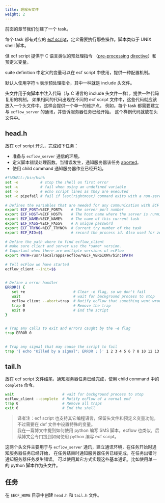```yaml
---
title: 理解头文件
weight: 2
---
```


前面的章节我们创建了一个 task。

每个 task 都有对应的 [ecf script](https://software.ecmwf.int/wiki/display/ECFLOW/Glossary#term-ecf-script)，定义需要执行那些操作。脚本类似于 UNIX shell 脚本。

但 ecf script 提供于 C 语言类似的预处理指令
（[pre-processing](https://software.ecmwf.int/wiki/display/ECFLOW/Glossary#term-pre-processing) 
[directive](https://software.ecmwf.int/wiki/display/ECFLOW/Glossary#term-directives)）和预定义变量。

suite definition 中定义的变量可以在 ecf script 中使用，提供一种配置机制。

默认人使用字符 `%` 表示预处理指令，其中一种就是 include 头文件。

头文件用于向脚本中注入代码（与 C 语言的 include 头文件一样），提供一种代码复用的机制。
如果相同的代码出现在不同的 ecf script 文件中，这些代码就应该放入一个头文件中。这样会提供一个单一的维护点。
例如，每个 task 都需要建立与 `ecflow_server` 的通讯，并告诉服务器任务已经开始。
这个样例代码就放在头文件中。

## head.h

放在 ecf script 开头，完成如下任务：

- 准备与 `ecflow_server` 通信的环境。
- 定义脚本错误处理函数。当错误发生，通知服务器该任务 [aborted](https://software.ecmwf.int/wiki/display/ECFLOW/Glossary#term-aborted)。
- 使用 child command 通知服务器作业已经开始。

```bash
#!%SHELL:/bin/ksh%
set -e          # stop the shell on first error
set -u          # fail when using an undefined variable
set -x          # echo script lines as they are executed
set -o pipefail # fail if last(rightmost) command exits with a non-zero status
 
# Defines the variables that are needed for any communication with ECF
export ECF_PORT=%ECF_PORT%    # The server port number
export ECF_HOST=%ECF_HOST%    # The host name where the server is running
export ECF_NAME=%ECF_NAME%    # The name of this current task
export ECF_PASS=%ECF_PASS%    # A unique password
export ECF_TRYNO=%ECF_TRYNO%  # Current try number of the task
export ECF_RID=$$             # record the process id. Also used for zombie detection
 
# Define the path where to find ecflow_client
# make sure client and server use the *same* version.
# Important when there are multiple versions of ecFlow
export PATH=/usr/local/apps/ecflow/%ECF_VERSION%/bin:$PATH
 
# Tell ecFlow we have started
ecflow_client --init=$$
 
 
# Define a error handler
ERROR() {
   set +e                      # Clear -e flag, so we don't fail
   wait                        # wait for background process to stop
   ecflow_client --abort=trap  # Notify ecFlow that something went wrong, using 'trap' as the reason
   trap 0                      # Remove the trap
   exit 0                      # End the script
}
 
 
# Trap any calls to exit and errors caught by the -e flag
trap ERROR 0
 
 
# Trap any signal that may cause the script to fail
trap '{ echo "Killed by a signal"; ERROR ; }' 1 2 3 4 5 6 7 8 10 12 13 15
```

## tail.h

放在 ecf script 文件结尾，通知服务器任务已经完成，使用 child command 中的 `complete` 命令。

```bash
wait                      # wait for background process to stop
ecflow_client --complete  # Notify ecFlow of a normal end
trap 0                    # Remove all traps
exit 0                    # End the shell
```

> 译者注：ecf script 也支持其它编程语言，保留头文件和预定义变量功能，不过需要在 def 文件中设置特殊的变量。<br/>
我在一篇博文中提到如何使用 python 编写 SMS 脚本，ecflow 也类似，后续博文会专门提到如何使用 python 编写 ecf script。

这两个头文件主要用于与 `ecflow_server` 通讯，建立通讯环境，在任务开始时通知服务器任务已经开始，
在任务结束时通知服务器任务已经完成，在任务出错时通知服务器任务发生错误。
可以使用其它方式实现这些基本通讯，比如使用单一的 python 脚本作为头文件。

## 任务

在 `$ECF_HOME` 目录中创建 `head.h` 和 `tail.h` 文件。
